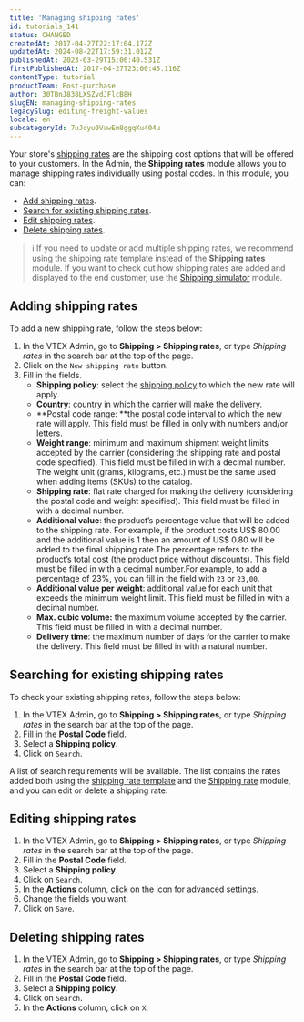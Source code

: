 ```yaml
---
title: 'Managing shipping rates'
id: tutorials_141
status: CHANGED
createdAt: 2017-04-27T22:17:04.172Z
updatedAt: 2024-08-22T17:59:31.012Z
publishedAt: 2023-03-29T15:06:40.531Z
firstPublishedAt: 2017-04-27T23:00:45.116Z
contentType: tutorial
productTeam: Post-purchase
author: 30TBnJ838LXSZvdJFlcB8H
slugEN: managing-shipping-rates
legacySlug: editing-freight-values
locale: en
subcategoryId: 7uJcyu0VawEm8ggqKu404u
---
```


Your store's [shipping rates](https://help.vtex.com/en/tutorial/tarifas-de-envio--1Balpg3rv0854udEPedvMM) are the shipping cost options that will be offered to your customers. In the Admin, the **Shipping rates** module allows you to manage shipping rates individually using postal codes. In this module, you can:

* [Add shipping rates](#adding-shipping-rates).
* [Search for existing shipping rates](#searching-for-existing-shipping-rates).
* [Edit shipping rates](#editing-shipping-rates).
* [Delete shipping rates](#deleting-shipping-rates).

> ℹ️ If you need to update or add multiple shipping rates, we recommend using the shipping rate template instead of the **Shipping rates** module. If you want to check out how shipping rates are added and displayed to the end customer, use the [Shipping simulator](https://help.vtex.com/en/tutorial/simulacao-de-frete--tutorials_144) module.

## Adding shipping rates

To add a new shipping rate, follow the steps below:

1. In the VTEX Admin, go to **Shipping > Shipping rates**, or type *Shipping rates* in the search bar at the top of the page.   
2. Click on the `New shipping rate` button.
3. Fill in the fields.
    * **Shipping policy**: select the [shipping policy](https://help.vtex.com/en/tutorial/politica-de-envio--tutorials_140) to which the new rate will apply.
    * **Country**: country in which the carrier will make the delivery.
    * **Postal code range: **the postal code interval to which the new rate will apply. This field must be filled in only with numbers and/or letters.
    * **Weight range**: minimum and maximum shipment weight limits accepted by the carrier (considering the shipping rate and postal code specified). This field must be filled in with a decimal number. The weight unit (grams, kilograms, etc.) must be the same used when adding items (SKUs) to the catalog. 
    * **Shipping rate**: flat rate charged for making the delivery (considering the postal code and weight specified). This field must be filled in with a decimal number.
    * **Additional value**: the product’s percentage value that will be added to the shipping rate. For example, if the product costs US$ 80.00 and the additional value is 1 then an amount of US$ 0.80 will be added to the final shipping rate.The percentage refers to the product’s total cost (the product price without discounts). This field must be filled in with a decimal number.For example, to add a percentage of 
23%, you can fill in the field with `23` or `23,00`.
    * **Additional value per weight**: additional value for each unit that exceeds the minimum weight limit. This field must be filled in with a decimal number.
    * **Max. cubic volume:** the maximum volume accepted by the carrier. This field must be filled in with a decimal number.
    * **Delivery time**: the maximum number of days for the carrier to make the delivery. This field must be filled in with a natural number.

## Searching for existing shipping rates

To check your existing shipping rates, follow the steps below:

1. In the VTEX Admin, go to **Shipping > Shipping rates**, or type *Shipping rates* in the search bar at the top of the page.    
2. Fill in the **Postal Code** field.
3. Select a **Shipping policy**.
4. Click on `Search`.

A list of search requirements will be available. The list contains the rates added both using the [shipping rate template](https://help.vtex.com/en/tutorial/planilha-de-frete--tutorials_127) and the [Shipping rate](https://help.vtex.com/en/tutorial/tarifas-de-envio--1Balpg3rv0854udEPedvMM) module, and you can edit or delete a shipping rate.

## Editing shipping rates

1. In the VTEX Admin, go to **Shipping > Shipping rates**, or type *Shipping rates* in the search bar at the top of the page.   
2. Fill in the **Postal Code** field.  
3. Select a **Shipping policy**.  
4. Click on `Search`.  
5. In the **Actions** column, click on the <i class="fas fa-edit"></i> icon for advanced settings.  
6. Change the fields you want.  
7. Click on `Save`.  

## Deleting shipping rates

1. In the VTEX Admin, go to **Shipping > Shipping rates**, or type *Shipping rates* in the search bar at the top of the page.     
2. Fill in the **Postal Code** field.  
3. Select a **Shipping policy**.  
4. Click on `Search`.  
5. In the **Actions** column, click on `X`.  
